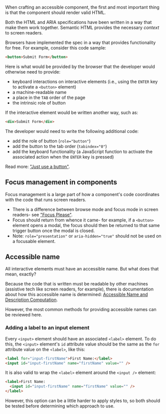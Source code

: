 When crafting an accessible component, the first and most important thing is that the component should render valid HTML. 

Both the HTML and ARIA specifications have been written in a way that make them work together. Semantic HTML provides the necessary _context_ to screen readers.

Browsers have implemented the spec in a way that provides functionality for free. 
For example, consider this code sample: 

```html
<button>Submit Form</button>
```

Here is what would be provided by the browser that the developer would otherwise need to provide: 

- keyboard interactions on interactive elements (i.e., using the `ENTER` key to activate a `<button>` element)
- a machine-readable name 
- a place in the `TAB` order of the page
- the intrinsic role of button 

If the interactive element would be written another way, such as: 

```html
<div>Submit Form</div>
```

The developer would need to write the following additional code: 

- add the role of button (`role="button"`)
- add the button to the tab order (`tabindex="0"`)
- add the keyboard functionality (a JavaScript function to activate the associated action when the `ENTER` key is pressed)

Read more: ["Just use a button"](https://developer.paciellogroup.com/blog/2011/04/html5-accessibility-chops-just-use-a-button/).

## Focus management in components

Focus management is a large part of how a component's code coordinates with the code that runs screen readers. 

- There is a difference between browse mode and focus mode in screen readers- see ["Focus Please"](https://codepen.io/melsumner/live/ZJeYoP).
- Focus should return from whence it came- for example, if a `<button>` element opens a modal, the focus should then be returned to that same trigger button once the modal is closed. 
- Note: `role="presentation"` or `aria-hidden="true"` should not be used on a focusable element.


## Accessible name

All interactive elements must have an accessible name. But what does that mean, exactly? 

Because the code that is written must be readable by other machines (assistive tech like screen readers, for example), there is documentation about how this accessible name is determined: [Accessible Name and Description Computation](https://www.w3.org/TR/accname-1.1/). 

However, the most common methods for providing accessible names can be reviewed here. 

### Adding a label to an input element

Every `<input>` element should have an associated `<label>` element. To do this, the `<input>` element's `id` attribute value should be the same as the `for` attribute value on the `<label>`, like this:

```html
<label for="input-firstName">First Name:</label>
<input id="input-firstName" name="firstName" value="" />
```

It is also valid to wrap the `<label>` element around the `<input />` element: 

```html
<label>First Name:
  <input id="input-firstName" name="firstName" value="" />
</label>
```

However, this option can be a little harder to apply styles to, so both should be tested before determining which approach to use. 
